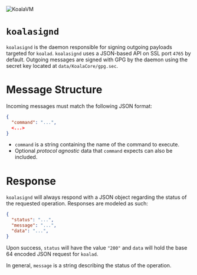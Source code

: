 ![KoalaVM](http://dpr.clayfreeman.com/1kRYJ+ "KoalaVM")

`koalasignd`
============

`koalasignd` is the daemon responsible for signing outgoing payloads targeted
for `koalad`.  `koalasignd` uses a JSON-based API on SSL port `4765` by default.
Outgoing messages are signed with GPG by the daemon using the secret key located
at `data/KoalaCore/gpg.sec`.

Message Structure
=================

Incoming messages must match the following JSON format:

```json
{
  "command": "...",
  <...>
}
```

* `command` is a string containing the name of the command to execute.
* Optional *protocol agnostic* data that `command` expects can also be included.

Response
========

`koalasignd` will always respond with a JSON object regarding the status of the
requested operation.  Responses are modeled as such:

```json
{
  "status": "...",
  "message": "...",
  "data": "...",
}
```

Upon success, `status` will have the value `"200"` and `data` will hold the base
64 encoded JSON request for `koalad`.

In general, `message` is a string describing the status of the operation.
